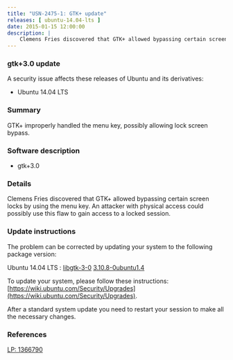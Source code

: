 ```yaml
---
title: "USN-2475-1: GTK+ update"
releases: [ ubuntu-14.04-lts ]
date: 2015-01-15 12:00:00
description: |
    Clemens Fries discovered that GTK+ allowed bypassing certain screen locks by using the menu key. An attacker with physical access could possibly use this flaw to gain access to a locked session. 
--- 
```

 
### gtk+3.0 update

A security issue affects these releases of Ubuntu and its derivatives:

* Ubuntu 14.04 LTS

### Summary

GTK+ improperly handled the menu key, possibly allowing lock screen bypass. 

### Software description

* gtk+3.0 

### Details

Clemens Fries discovered that GTK+ allowed bypassing certain screen locks by using the menu key. An attacker with physical access could possibly use this flaw to gain access to a locked session. 

### Update instructions

The problem can be corrected by updating your system to the following package version:

Ubuntu 14.04 LTS
 : [libgtk-3-0](https://launchpad.net/ubuntu/+source/gtk+3.0) <span> [3.10.8-0ubuntu1.4](https://launchpad.net/ubuntu/+source/gtk+3.0/3.10.8-0ubuntu1.4) </span> 

To update your system, please follow these instructions: [https://wiki.ubuntu.com/Security/Upgrades](https://wiki.ubuntu.com/Security/Upgrades).

After a standard system update you need to restart your session to make all the necessary changes. 

### References

 [LP: 1366790](https://launchpad.net/bugs/1366790)
 
